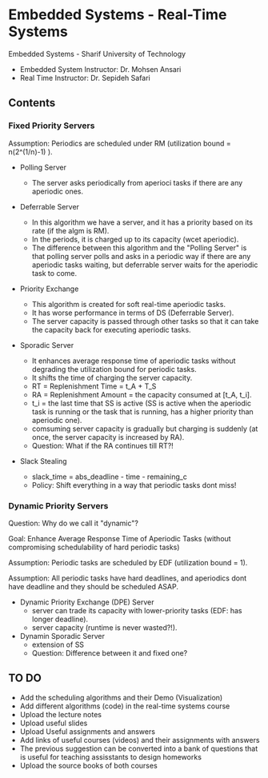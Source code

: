 # Embedded Systems - Real-Time Systems

Embedded Systems - Sharif University of Technology

* Embedded System Instructor: Dr. Mohsen Ansari
* Real Time Instructor: Dr. Sepideh Safari

## Contents
### Fixed Priority Servers
Assumption: Periodics are scheduled under RM (utilization bound = n(2^(1/n)-1) ).

- Polling Server
  - The server asks periodically from aperioci tasks if there are any aperiodic ones.
  
- Deferrable Server
  
  - In this algorithm we have a server, and it has a priority based on its rate (if the algm is RM).
  - In the periods, it is charged up to its capacity (wcet aperiodic).
  - The difference between this algorithm and the "Polling Server" is that polling server polls and asks in a periodic way if there are any aperiodic tasks waiting, but deferrable server waits for the aperiodic task to come.

- Priority Exchange

  - This algorithm is created for soft real-time aperiodic tasks.
  - It has worse performance in terms of DS (Deferrable Server).
  - The server capacity is passed through other tasks so that it can take the capacity back for executing aperiodic tasks.

- Sporadic Server
  - It enhances average response time of aperiodic tasks without degrading the utilization bound for periodic tasks.
  - It shifts the time of charging the server capacity.
  - RT = Replenishment Time = t_A + T_S
  - RA = Replenishment Amount = the capacity consumed at [t_A, t_i].
  - t_i = the last time that SS is active (SS is active when the aperiodic task is running or the task that is running, has a higher priority than aperiodic one).
  - comsuming server capacity is gradually but charging is suddenly (at once, the server capacity is increased by RA).
  - Question: What if the RA continues till RT?!

- Slack Stealing
  - slack_time = abs_deadline - time - remaining_c
  - Policy: Shift everything in a way that periodic tasks dont miss!


### Dynamic Priority Servers
Question: Why do we call it "dynamic"?

Goal: Enhance Average Response Time of Aperiodic Tasks (without compromising schedulability of hard periodic tasks)

Assumption: Periodic tasks are scheduled by EDF (utilization bound = 1).

Assumption: All periodic tasks have hard deadlines, and aperiodics dont have deadline and they should be scheduled ASAP.

- Dynamic Priority Exchange (DPE) Server
  - server can trade its capacity with lower-priority tasks (EDF: has longer deadline).
  - server capacity (runtime is never wasted?!).
- Dynamin Sporadic Server
  - extension of SS
  - Question: Difference between it and fixed one?
 

## TO DO
- Add the scheduling algorithms and their Demo (Visualization)
- Add different algorithms (code) in the real-time systems course
- Upload the lecture notes
- Upload useful slides
- Upload Useful assignments and answers
- Add links of useful courses (videos) and their assignments with answers
- The previous suggestion can be converted into a bank of questions that is useful for teaching assisstants to design homeworks
- Upload the source books of both courses
